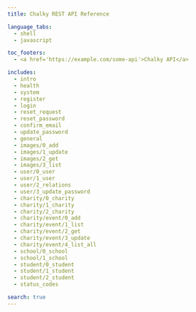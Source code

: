 ```yaml
---
title: Chalky REST API Reference

language_tabs:
  - shell
  - javascript

toc_footers:
  - <a href='https://example.com/some-api'>Chalky API</a>

includes:
  - intro
  - health
  - system
  - register
  - login
  - reset_request
  - reset_password
  - confirm_email
  - update_password
  - general
  - images/0_add
  - images/1_update
  - images/2_get
  - images/3_list
  - user/0_user
  - user/1_user
  - user/2_relations
  - user/3_update_password
  - charity/0_charity
  - charity/1_charity
  - charity/2_charity
  - charity/event/0_add
  - charity/event/1_list
  - charity/event/2_get
  - charity/event/3_update
  - charity/event/4_list_all
  - school/0_school
  - school/1_school
  - student/0_student
  - student/1_student
  - student/2_student
  - status_codes

search: true
---
```


